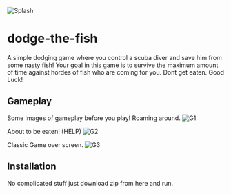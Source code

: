 ![Splash](https://github.com/CjSidharth/dodge-the-fish/assets/79306390/8af114c8-25ca-4821-b773-1b38ce6399c9)
# dodge-the-fish
A simple dodging game where you control a scuba diver and save him from some nasty fish!
Your goal in this game is to survive the maximum amount of time against hordes of fish who are coming for you.
Dont get eaten. Good Luck!
## Gameplay
Some images of gameplay before you play!
Roaming around.
![G1](https://github.com/CjSidharth/dodge-the-fish/assets/79306390/73219791-97b2-4263-974d-f61fc4341da5)

About to be eaten! (HELP)
![G2](https://github.com/CjSidharth/dodge-the-fish/assets/79306390/5d81678e-fcaf-401f-bcc4-187b586dbc1d)

Classic Game over screen.
![G3](https://github.com/CjSidharth/dodge-the-fish/assets/79306390/c4fb07ba-653d-44ba-ab99-fdc41c4a6005)
## Installation
No complicated stuff just download zip from here and run.

